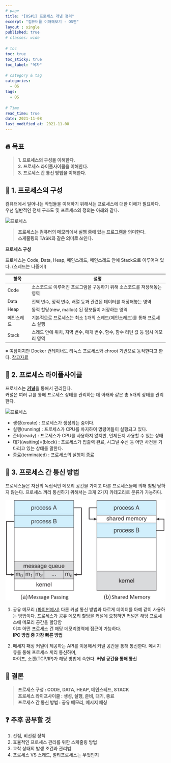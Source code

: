 ```yaml
---
# page
title: "[OS#1] 프로세스 개념 정리"
excerpt: "컴퓨터를 이해해보기 - OS편"
layout : single
published: true
# classes: wide

# toc
toc: true
toc_sticky: true
toc_label: "목차"

# category & tag
categories:
  - OS
tags: 
  - OS

# Time
read_time: true
date: 2021-11-08 
last_modified_at: 2021-11-08 
---
```


## :fire: 목표
> **1. 프로세스의 구성을 이해한다.**  
> **2. 프로세스 라이플사이클을 이해한다.**  
> **3. 프로세스 간 통신 방법을 이해한다.**  


## :speech_balloon: 1. 프로세스의 구성

컴퓨터에서 일어나는 작업들을 이해하기 위해서는 프로세스에 대한 이해가 필요하다.  
우선 일반적인 전체 구조도 및 프로세스의 정의는 아래와 같다.

![프로세스](https://upload.wikimedia.org/wikipedia/commons/thumb/2/25/Concepts-_Program_vs._Process_vs._Thread.jpg/1280px-Concepts-_Program_vs._Process_vs._Thread.jpg)

> **프로세스는 컴퓨터의 메모리에서 실행 중에 있는 프로그램을 의미한다.**   
> **스케줄링의 TASK와 같은 의미로 쓰인다.**

**프로세스 구성**  

프로세스는 Code, Data, Heap, 메인스레드, 메인스레드 안에 Stack으로 이루어져 있다. (스레드는 나중에!)

| 항목 | 설명 |
| ------        | ----------- |
| Code          | 소스코드로 이루어진 프로그램을 구동하기 위해 소스코드를 저장해놓는 영역 |
| Data          | 전역 변수, 정적 변수, 배열 등과 관련된 데이터를 저장해놓는 영역 |
| Heap          | 동적 할당(new, malloc) 된 정보들이 저장하는 영역 |
| 메인스레드     | 기본적으로 프로세스는 최소 1개의 스레드(메인스레드)를 통해 프로세스 실행 |
| Stack         | 스레드 안에 위치, 지역 변수, 매개 변수, 함수, 함수 리턴 값 등 임시 메모리 영역 |

※ 여담이지만 Docker 컨테이너도 리눅스 프로세스와 chroot 기반으로 동작한다고 한다. [참고자료](https://www.44bits.io/ko/post/change-root-directory-by-using-chroot)


## :speech_balloon: 2. 프로세스 라이플사이클 

프로세스는 [**커널**](https://en.wikipedia.org/wiki/Kernel_(operating_system))을 통해서 관리된다.  
커널은 여러 큐를 통해 프로세스 상태를 관리하는 데 아래와 같은 총 5개의 상태를 관리한다.

![프로세스](https://upload.wikimedia.org/wikipedia/commons/thumb/8/83/Process_states.svg/1280px-Process_states.svg.png)

+ 생성(create) : 프로세스가 생성되는 중이다.
+ 실행(running) : 프로세스가 CPU를 차지하여 명령어들이 실행되고 있다.
+ 준비(ready) : 프로세스가 CPU를 사용하지 않지만, 언제든지 사용할 수 있는 상태                  
+ 대기(waiting)=(block) : 프로세스가 입출력 완료, 시그널 수신 등 어떤 사건을 기다리고 있는 상태를 말한다.
+ 종료(terminated) : 프로세스의 실행이 종료

## :speech_balloon: 3. 프로세스 간 통신 방법

프로세스들은 자신의 독립적인 메모리 공간을 가지고 다른 프로세스들에 의해 침범 당하지 않는다.
프로세스 끼리 통신하기 위해서는 크게 2가지 카테고리로 분류가 가능하다.

![ipc](/assets/images/ipc.png)

1. 공유 메모리 [(파이썬예시)](https://docs.python.org/3/library/multiprocessing.shared_memory.html)
다른 커널 통신 방법과 다르게 데이터를 아예 같이 사용하는 방법이다. 
프로세스가 공유 메모리 할당을 커널에 요청하면 커널은 해당 프로세스에 메모리 공간을 할당함  
이후 어떤 프로세스 건 해당 메모리영역에 접근이 가능하다.  
**IPC 방법 중 가장 빠른 방법** 

2. 메세지 패싱 
커널이 제공하는 API를 이용해서 커널 공간을 통해 통신한다. 메시지 큐를 통해 프로세스 끼리 통신하며,  
파이프, 소켓(TCP/IP)가 해당 방법에 속한다. 
**커널 공간을 통해 통신**

## :memo: 결론

> **프로세스 구성 : CODE, DATA, HEAP, 메인스레드, STACK**  
> **프로세스 라이프사이클 : 생성, 실행, 준비, 대기, 종료**  
> **프로세스 간 통신 방법 : 공유 메모리, 메시지 패싱**  

## :question: 추후 공부할 것
1. 선점, 비선점 정책
2. 효율적인 프로세스 관리를 위한 스케줄링 방법
3. 교착 상태의 발생 조건과 관리법
4. 프로세스 VS 스레드, 멀티프로세스는 무엇인지



